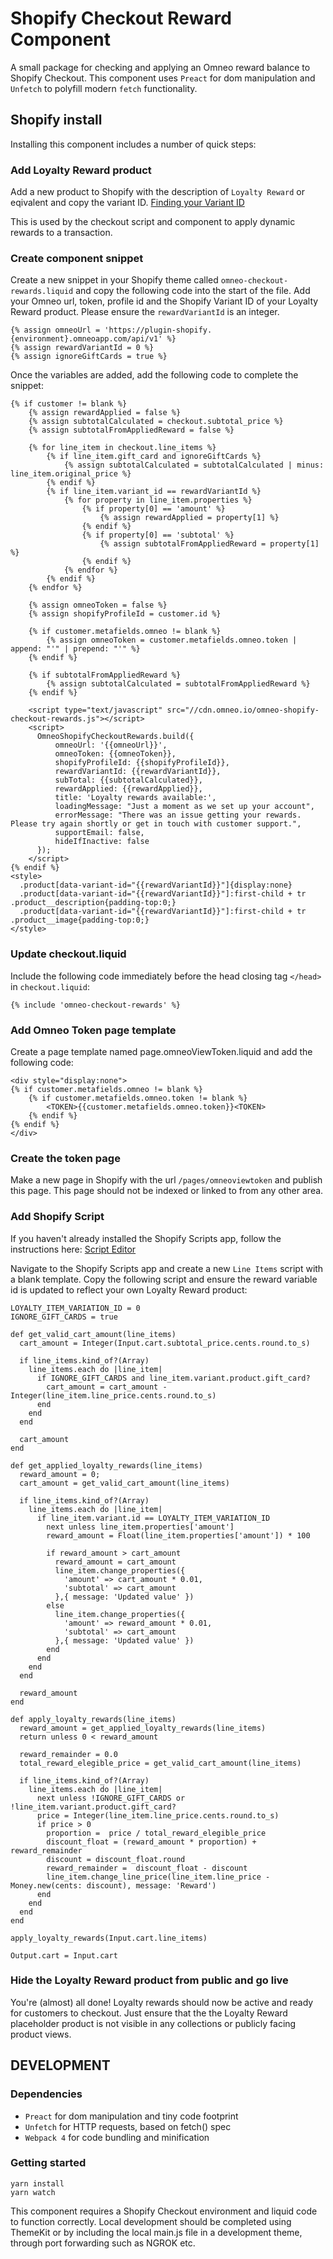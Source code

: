 # Shopify Checkout Reward Component
A small package for checking and applying an Omneo reward balance to Shopify Checkout. This component uses `Preact` for dom manipulation and `Unfetch` to polyfill modern `fetch` functionality.

## Shopify install
Installing this component includes a number of quick steps:

### Add Loyalty Reward product
Add a new product to Shopify with the description of `Loyalty Reward` or eqivalent and copy the variant ID. [Finding your Variant ID](https://help.shopify.com/themes/customization/products/variants/find-variant-id)

This is used by the checkout script and component to apply dynamic rewards to a transaction.

### Create component snippet
Create a new snippet in your Shopify theme called `omneo-checkout-rewards.liquid` and copy the following code into the start of the file. Add your Omneo url, token, profile id and the Shopify Variant ID of your Loyalty Reward product. Please ensure the `rewardVariantId` is an integer.
```
{% assign omneoUrl = 'https://plugin-shopify.{environment}.omneoapp.com/api/v1' %}
{% assign rewardVariantId = 0 %} 
{% assign ignoreGiftCards = true %} 
```
Once the variables are added, add the following code to complete the snippet:
```
{% if customer != blank %}
    {% assign rewardApplied = false %}
    {% assign subtotalCalculated = checkout.subtotal_price %}
    {% assign subtotalFromAppliedReward = false %}

    {% for line_item in checkout.line_items %}
        {% if line_item.gift_card and ignoreGiftCards %}
            {% assign subtotalCalculated = subtotalCalculated | minus: line_item.original_price %}
        {% endif %}
        {% if line_item.variant_id == rewardVariantId %}
            {% for property in line_item.properties %}
                {% if property[0] == 'amount' %}
                    {% assign rewardApplied = property[1] %}
                {% endif %}
                {% if property[0] == 'subtotal' %}
                    {% assign subtotalFromAppliedReward = property[1] %}
                {% endif %}
            {% endfor %}
        {% endif %}
    {% endfor %}

    {% assign omneoToken = false %}
    {% assign shopifyProfileId = customer.id %}

    {% if customer.metafields.omneo != blank %}
        {% assign omneoToken = customer.metafields.omneo.token | append: "'" | prepend: "'" %}
    {% endif %}

    {% if subtotalFromAppliedReward %}
        {% assign subtotalCalculated = subtotalFromAppliedReward %}
    {% endif %}

    <script type="text/javascript" src="//cdn.omneo.io/omneo-shopify-checkout-rewards.js"></script>
    <script>
      OmneoShopifyCheckoutRewards.build({
          omneoUrl: '{{omneoUrl}}',
          omneoToken: {{omneoToken}},
          shopifyProfileId: {{shopifyProfileId}},
          rewardVariantId: {{rewardVariantId}},
          subTotal: {{subtotalCalculated}},
          rewardApplied: {{rewardApplied}},
          title: 'Loyalty rewards available:',
          loadingMessage: "Just a moment as we set up your account",
          errorMessage: "There was an issue getting your rewards. Please try again shortly or get in touch with customer support.",
          supportEmail: false,
          hideIfInactive: false
      });
    </script>
{% endif %}
<style>
  .product[data-variant-id="{{rewardVariantId}}"]{display:none}
  .product[data-variant-id="{{rewardVariantId}}"]:first-child + tr .product__description{padding-top:0;}
  .product[data-variant-id="{{rewardVariantId}}"]:first-child + tr .product__image{padding-top:0;}
</style>
```

### Update checkout.liquid
Include the following code immediately before the head closing tag `</head>` in `checkout.liquid`:
```
{% include 'omneo-checkout-rewards' %}
```

### Add Omneo Token page template
Create a page template named page.omneoViewToken.liquid and add the following code:
```
<div style="display:none">
{% if customer.metafields.omneo != blank %}
	{% if customer.metafields.omneo.token != blank %}
  		<TOKEN>{{customer.metafields.omneo.token}}<TOKEN>
	{% endif %}
{% endif %}
</div>
```

### Create the token page
Make a new page in Shopify with the url `/pages/omneoviewtoken` and publish this page. This page should not be indexed or linked to from any other area.

### Add Shopify Script
If you haven't already installed the Shopify Scripts app, follow the instructions here: [Script Editor](https://apps.shopify.com/script-editor)

Navigate to the Shopify Scripts app and create a new `Line Items` script with a blank template. Copy the following script and ensure the reward variable id is updated to reflect your own Loyalty Reward product:

```
LOYALTY_ITEM_VARIATION_ID = 0
IGNORE_GIFT_CARDS = true

def get_valid_cart_amount(line_items)
  cart_amount = Integer(Input.cart.subtotal_price.cents.round.to_s)

  if line_items.kind_of?(Array)
    line_items.each do |line_item|
      if IGNORE_GIFT_CARDS and line_item.variant.product.gift_card?
        cart_amount = cart_amount - Integer(line_item.line_price.cents.round.to_s)
      end
    end
  end
  
  cart_amount
end

def get_applied_loyalty_rewards(line_items)
  reward_amount = 0;
  cart_amount = get_valid_cart_amount(line_items)

  if line_items.kind_of?(Array)
    line_items.each do |line_item|
      if line_item.variant.id == LOYALTY_ITEM_VARIATION_ID
        next unless line_item.properties['amount']
        reward_amount = Float(line_item.properties['amount']) * 100

        if reward_amount > cart_amount
          reward_amount = cart_amount
          line_item.change_properties({
            'amount' => cart_amount * 0.01,
            'subtotal' => cart_amount
          },{ message: 'Updated value' })  
        else
          line_item.change_properties({
            'amount' => reward_amount * 0.01,
            'subtotal' => cart_amount
          },{ message: 'Updated value' })  
        end
      end
    end
  end
  
  reward_amount
end

def apply_loyalty_rewards(line_items)
  reward_amount = get_applied_loyalty_rewards(line_items)
  return unless 0 < reward_amount

  reward_remainder = 0.0
  total_reward_elegible_price = get_valid_cart_amount(line_items)

  if line_items.kind_of?(Array)
    line_items.each do |line_item|
      next unless !IGNORE_GIFT_CARDS or !line_item.variant.product.gift_card?
      price = Integer(line_item.line_price.cents.round.to_s)
      if price > 0
        proportion =  price / total_reward_elegible_price
        discount_float = (reward_amount * proportion) + reward_remainder
        discount = discount_float.round
        reward_remainder =  discount_float - discount
        line_item.change_line_price(line_item.line_price - Money.new(cents: discount), message: 'Reward')
      end
    end
  end
end

apply_loyalty_rewards(Input.cart.line_items)

Output.cart = Input.cart
```

### Hide the Loyalty Reward product from public and go live
You're (almost) all done! Loyalty rewards should now be active and ready for customers to checkout. Just ensure that the the Loyalty Reward placeholder product is not visible in any collections or publicly facing product views.

## DEVELOPMENT
### Dependencies
* `Preact` for dom manipulation and tiny code footprint
* `Unfetch` for HTTP requests, based on fetch() spec
* `Webpack 4` for code bundling and minification

### Getting started
```
yarn install
yarn watch
```
This component requires a Shopify Checkout environment and liquid code to function correctly. Local development should be completed using ThemeKit or by including the local main.js file in a development theme, through port forwarding such as NGROK etc.



